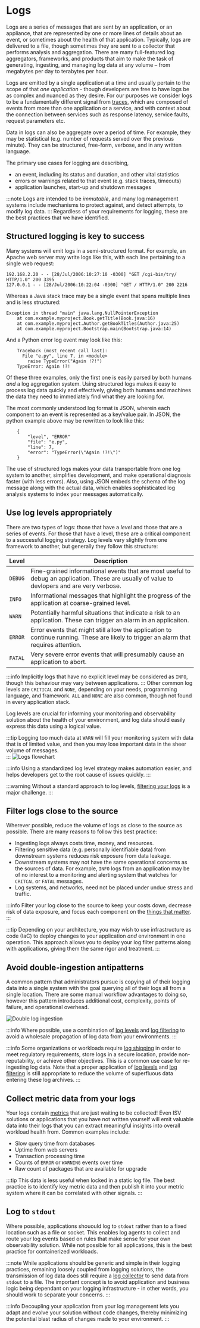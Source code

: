 # Logs

Logs are a series of messages that are sent by an application, or an appliance, that are represented by one or more lines of details about an event, or sometimes about the health of that application. Typically, logs are delivered to a file, though sometimes they are sent to a collector that performs analysis and aggregation. There are many full-featured log aggregators, frameworks, and products that aim to make the task of generating, ingesting, and managing log data at any volume – from megabytes per day to terabytes per hour.

Logs are emitted by a single application at a time and usually pertain to the scope of that *one application* - though developers are free to have logs be as complex and nuanced as they desire. For our purposes we consider logs to be a fundamentally different signal from [traces](../signals/traces), which are composed of events from more than one application or a service, and with context about the connection between services such as response latency, service faults, request parameters etc.

Data in logs can also be aggregate over a period of time. For example, they may be statistical (e.g. number of requests served over the previous minute). They can be structured, free-form, verbose, and in any written language. 

The primary use cases for logging are describing,

* an event, including its status and duration, and other vital statistics
* errors or warnings related to that event (e.g. stack traces, timeouts)
* application launches, start-up and shutdown messages

:::note
	Logs are intended to be *immutable*, and many log management systems include mechanisms to protect against, and detect attempts, to modify log data. 
:::
Regardless of your requirements for logging, these are the best practices that we have identified. 

## Structured logging is key to success

Many systems will emit logs in a semi-structured format. For example, an Apache web server may write logs like this, with each line pertaining to a single web request:

	192.168.2.20 - - [28/Jul/2006:10:27:10 -0300] "GET /cgi-bin/try/ HTTP/1.0" 200 3395
	127.0.0.1 - - [28/Jul/2006:10:22:04 -0300] "GET / HTTP/1.0" 200 2216

Whereas a Java stack trace may be a single event that spans multiple lines and is less structured:

	Exception in thread "main" java.lang.NullPointerException
        at com.example.myproject.Book.getTitle(Book.java:16)
        at com.example.myproject.Author.getBookTitles(Author.java:25)
        at com.example.myproject.Bootstrap.main(Bootstrap.java:14)

And a Python error log event may look like this:
```
	Traceback (most recent call last):
	  File "e.py", line 7, in <module>
	    raise TypeError("Again !?!")
	TypeError: Again !?!
```
Of these three examples, only the first one is easily parsed by both humans *and* a log aggregation system. Using structured logs makes it easy to process log data quickly and effectively, giving both humans and machines the data they need to immediately find what they are looking for.

The most commonly understood log format is JSON, wherein each component to an event is represented as a key/value pair. In JSON, the python example above may be rewritten to look like this:
```
	{
		"level", "ERROR"
		"file": "e.py",
		"line": 7,
		"error": "TypeError(\"Again !?!\")"
	}
```
The use of structured logs makes your data transportable from one log system to another, simplifies development, and make operational diagnosis faster (with less errors). Also, using JSON embeds the schema of the log message along with the actual data, which enables sophisticated log analysis systems to index your messages automatically.

## Use log levels appropriately

There are two types of logs: those that have a *level* and those that are a series of events. For those that have a level, these are a critical component to a successful logging strategy. Log levels vary slightly from one framework to another, but generally they follow this structure:

| Level | Description |
| ----- | ----------- |
| `DEBUG` | Fine-grained informational events that are most useful to debug an application. These are usually of value to devlopers and are very verbose. |
| `INFO` | Informational messages that highlight the progress of the application at coarse-grained level. |
| `WARN` | Potentially harmful situations that indicate a risk to an application. These can trigger an alarm in an applicaiton. |
| `ERROR` | Error events that might still allow the application to continue running. These are likely to trigger an alarm that requires attention. |
| `FATAL` | Very severe error events that will presumably cause an application to abort. |

:::info
	Implicitly logs that have no explicit level may be considered as `INFO`, though this behaviour may vary between applications.
:::
Other common log levels are `CRITICAL` and `NONE`, depending on your needs, programming language, and framework. `ALL` and `NONE` are also common, though not found in every application stack.

Log levels are crucial for informing your monitoring and observability solution about the health of your environment, and log data should easily express this data using a logical value. 

:::tip
	Logging too much data at `WARN` will fill your monitoring system with data that is of limited value, and then you may lose important data in the sheer volume of messages.  
:::
![Logs flowchart](./images/logs1.png)

:::info
	Using a standardized log level strategy makes automation easier, and helps developers get to the root cause of issues quickly.
:::

:::warning
	Without a standard approach to log levels, [filtering your logs](#filter-logs-close-to-the-source) is a major challenge.
:::
## Filter logs close to the source

Wherever possible, reduce the volume of logs as close to the source as possible. There are many reasons to follow this best practice:

* Ingesting logs always costs time, money, and resources.
* Filtering sensitive data (e.g. personally identifiable data) from downstream systems reduces risk exposure from data leakage.
* Downstream systems may not have the same operational concerns as the sources of data. For example, `INFO` logs from an application may be of no interest to a monitoring and alerting system that watches for `CRITCAL` or `FATAL` messages.
* Log systems, and networks, need not be placed under undue stress and traffic.

:::info
	Filter your log close to the source to keep your costs down, decrease risk of data exposure, and focus each component on the [things that matter](../guides/#monitor-what-matters).
:::

:::tip
	Depending on your architecture, you may wish to use infrastructure as code (IaC) to deploy changes to your application *and* environment in one operation. This approach allows you to deploy your log filter patterns along with applications, giving them the same rigor and treatment.
:::
## Avoid double-ingestion antipatterns

A common pattern that administrators pursue is copying all of their logging data into a single system with the goal querying all of their logs all from a single location. There are some manual workflow advantages to doing so, however this pattern introduces additional cost, complexity, points of failure, and operational overhead.

![Double log ingestion](./images/logs2.png)

:::info
	Where possible, use a combination of [log levels](#use-log-levels-appropriately) and [log filtering](#filter-logs-close-to-the-source) to avoid a wholesale propagation of log data from your environments.
:::

:::info
	Some organizations or workloads require [log shipping](https://en.wikipedia.org/wiki/Log_shipping) in order to meet regulatory requirements, store logs in a secure location, provide non-reputability, or achieve other objectives. This is a common use case for re-ingesting log data. Note that a proper application of [log levels](#use-log-levels-appropriately) and [log filtering](#filter-logs-close-to-the-source) is still appropriate to reduce the volume of superfluous data entering these log archives.
:::
## Collect metric data from your logs

Your logs contain [metrics](../signals/metrics/) that are just waiting to be collected! Even ISV solutions or applications that you have not written yourself will emit valuable data into their logs that you can extract meaningful insights into overall workload health from. Common examples include:

* Slow query time from databases
* Uptime from web servers
* Transaction processing time
* Counts of `ERROR` or `WARNING` events over time
* Raw count of packages that are available for upgrade

:::tip
	This data is less useful when locked in a static log file. The best practice is to identify key metric data and then publish it into your metric system where it can be correlated with other signals.
:::
## Log to `stdout`

Where possible, applications shouould log to `stdout` rather than to a fixed location such as a file or socket. This enables log agents to collect and route your log events based on rules that make sense for your own observability solution. While not possible for all applications, this is the best practice for containerized workloads.

:::note
	While applications should be generic and simple in their logging practices, remaining loosely coupled from logging solutions, the transmission of log data does still require a [log collector](../tools/logs/) to send data from `stdout` to a file. The important concept is to avoid application and business logic being dependant on your logging infrastructure - in other words, you should work to separate your concerns.
:::

:::info
	Decoupling your application from your log management lets you adapt and evolve your solution without code changes, thereby minimizing the potential blast radius of changes made to your environment.
:::